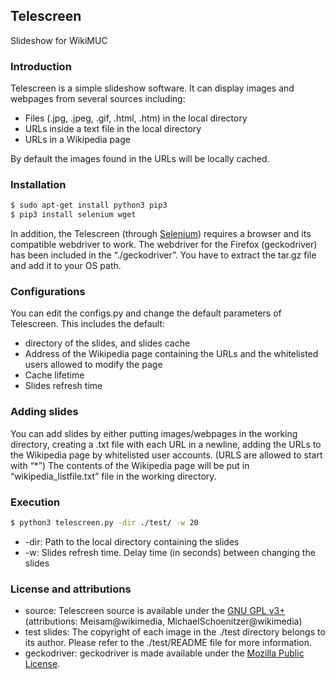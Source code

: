 ## Telescreen
Slideshow for WikiMUC

### Introduction
Telescreen is a simple slideshow software. It can display images and webpages from several sources including:
* Files (.jpg, .jpeg, .gif, .html, .htm) in the local directory
* URLs inside a text file in the local directory
* URLs in a Wikipedia page

By default the images found in the URLs will be locally cached.

### Installation
```sh
$ sudo apt-get install python3 pip3
$ pip3 install selenium wget
```
In addition, the Telescreen (through [Selenium](https://github.com/SeleniumHQ/selenium/)) requires a browser and its compatible webdriver to work.
The webdriver for the Firefox (geckodriver) has been included in the “./geckodriver”. You have to extract the tar.gz file and add it to your OS path.

### Configurations
You can edit the configs.py and change the default parameters of Telescreen. This includes the default:
- directory of the slides, and slides cache
- Address of the Wikipedia page containing the URLs and the whitelisted users allowed to modify the page
- Cache lifetime
- Slides refresh time

### Adding slides
You can add slides by either putting images/webpages in the working directory, creating a .txt file with each URL in a newline, adding the URLs to the Wikipedia page by whitelisted user accounts. (URLS are allowed to start with “*”) 
The contents of the Wikipedia page will be put in “wikipedia_listfile.txt” file in the working directory.

### Execution
```sh
$ python3 telescreen.py -dir ./test/ -w 20
```
  - -dir: Path to the local directory containing the slides
  - -w: Slides refresh time. Delay time (in seconds) between changing the slides

### License and attributions

* source: Telescreen source is available under the [GNU GPL v3+] (attributions: Meisam@wikimedia, MichaelSchoenitzer@wikimedia)
* test slides: The copyright of each image in the ./test directory belongs to its author. Please refer to the ./test/README file for more information.
* geckodriver: geckodriver is made available under the [Mozilla Public License].

[GNU GPL v3+]: https://www.gnu.org/licenses/quick-guide-gplv3.html
[Mozilla Public License]: https://www.mozilla.org/en-US/MPL/2.0/

